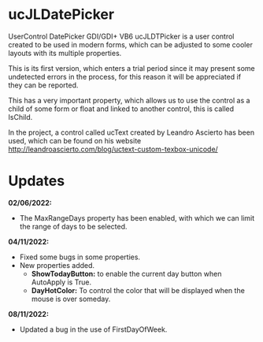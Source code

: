 # ucJLDatePicker
UserControl DatePicker GDI/GDI+ VB6
ucJLDTPicker is a user control created to be used in modern forms, which can be adjusted to some cooler layouts with its multiple properties.

This is its first version, which enters a trial period since it may present some undetected errors in the process, for this reason it will be appreciated if they can be reported.

This has a very important property, which allows us to use the control as a child of some form or float and linked to another control, this is called IsChild.

In the project, a control called ucText created by Leandro Ascierto has been used, which can be found on his website http://leandroascierto.com/blog/uctext-custom-texbox-unicode/


# Updates

**02/06/2022:**
  - The MaxRangeDays property has been enabled, with which we can limit the range of days to be selected.

**04/11/2022:**
  - Fixed some bugs in some properties.
  - New properties added.
    - **ShowTodayButton:** to enable the current day button when AutoApply is True.
    - **DayHotColor:** To control the color that will be displayed when the mouse is over someday.

**08/11/2022:**
  - Updated a bug in the use of FirstDayOfWeek.
